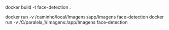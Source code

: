 docker build -t face-detection .

docker run -v /caminho/local/Imagens:/app/Imagens face-detection
docker run -v /C/paralela_1/Imagens:/app/Imagens face-detection